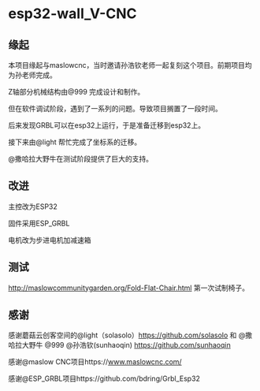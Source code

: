 # esp32-wall_V-CNC
## 缘起
本项目缘起与maslowcnc，当时邀请孙浩钦老师一起复刻这个项目。前期项目均为孙老师完成。

Z轴部分机械结构由@999 完成设计和制作。

但在软件调试阶段，遇到了一系列的问题。导致项目搁置了一段时间。

后来发现GRBL可以在esp32上运行，于是准备迁移到esp32上。

接下来由@light 帮忙完成了坐标系的迁移。

@撒哈拉大野牛在测试阶段提供了巨大的支持。

## 改进
主控改为ESP32

固件采用ESP_GRBL

电机改为步进电机加减速箱

## 测试
http://maslowcommunitygarden.org/Fold-Flat-Chair.html
第一次试制椅子。

## 感谢
感谢蘑菇云创客空间的@light（solasolo）https://github.com/solasolo 和 @撒哈拉大野牛 @999 @孙浩钦(sunhaoqin) https://github.com/sunhaoqin

感谢@maslow CNC项目https://www.maslowcnc.com/

感谢@ESP_GRBL项目https://github.com/bdring/Grbl_Esp32
